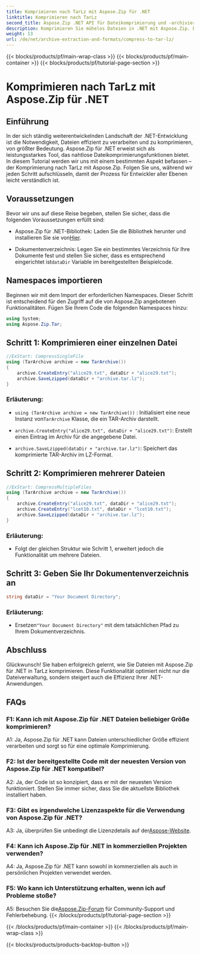 ```yaml
---
title: Komprimieren nach TarLz mit Aspose.Zip für .NET
linktitle: Komprimieren nach TarLz
second_title: Aspose.Zip .NET API für Dateikomprimierung und -archivierung
description: Komprimieren Sie mühelos Dateien in .NET mit Aspose.Zip. Erfahren Sie Schritt für Schritt, wie Sie TarLz-Archive erstellen.
weight: 13
url: /de/net/archive-extraction-and-formats/compress-to-tar-lz/
---
```


{{< blocks/products/pf/main-wrap-class >}}
{{< blocks/products/pf/main-container >}}
{{< blocks/products/pf/tutorial-page-section >}}

# Komprimieren nach TarLz mit Aspose.Zip für .NET

## Einführung

In der sich ständig weiterentwickelnden Landschaft der .NET-Entwicklung ist die Notwendigkeit, Dateien effizient zu verarbeiten und zu komprimieren, von größter Bedeutung. Aspose.Zip für .NET erweist sich als leistungsstarkes Tool, das nahtlose Dateikomprimierungsfunktionen bietet. In diesem Tutorial werden wir uns mit einem bestimmten Aspekt befassen – der Komprimierung nach TarLz mit Aspose.Zip. Folgen Sie uns, während wir jeden Schritt aufschlüsseln, damit der Prozess für Entwickler aller Ebenen leicht verständlich ist.

## Voraussetzungen

Bevor wir uns auf diese Reise begeben, stellen Sie sicher, dass die folgenden Voraussetzungen erfüllt sind:

-  Aspose.Zip für .NET-Bibliothek: Laden Sie die Bibliothek herunter und installieren Sie sie von[Hier](https://releases.aspose.com/zip/net/).

-  Dokumentenverzeichnis: Legen Sie ein bestimmtes Verzeichnis für Ihre Dokumente fest und stellen Sie sicher, dass es entsprechend eingerichtet ist`dataDir` Variable im bereitgestellten Beispielcode.

## Namespaces importieren

Beginnen wir mit dem Import der erforderlichen Namespaces. Dieser Schritt ist entscheidend für den Zugriff auf die von Aspose.Zip angebotenen Funktionalitäten. Fügen Sie Ihrem Code die folgenden Namespaces hinzu:

```csharp
using System;
using Aspose.Zip.Tar;
```

## Schritt 1: Komprimieren einer einzelnen Datei

```csharp
//ExStart: CompressSingleFile
using (TarArchive archive = new TarArchive())
{
    archive.CreateEntry("alice29.txt", dataDir + "alice29.txt");
    archive.SaveLzipped(dataDir + "archive.tar.lz");
}
```

### Erläuterung:

- `using (TarArchive archive = new TarArchive())` : Initialisiert eine neue Instanz von`TarArchive` Klasse, die ein TAR-Archiv darstellt.

- `archive.CreateEntry("alice29.txt", dataDir + "alice29.txt")`: Erstellt einen Eintrag im Archiv für die angegebene Datei.

- `archive.SaveLzipped(dataDir + "archive.tar.lz")`: Speichert das komprimierte TAR-Archiv im LZ-Format.

## Schritt 2: Komprimieren mehrerer Dateien

```csharp
//ExStart: CompressMultipleFiles
using (TarArchive archive = new TarArchive())
{
    archive.CreateEntry("alice29.txt", dataDir + "alice29.txt");
    archive.CreateEntry("lcet10.txt", dataDir + "lcet10.txt");
    archive.SaveLzipped(dataDir + "archive.tar.lz");
}
```

### Erläuterung:

- Folgt der gleichen Struktur wie Schritt 1, erweitert jedoch die Funktionalität um mehrere Dateien.

## Schritt 3: Geben Sie Ihr Dokumentenverzeichnis an


```csharp
string dataDir = "Your Document Directory";
```

### Erläuterung:

-  Ersetzen`"Your Document Directory"` mit dem tatsächlichen Pfad zu Ihrem Dokumentverzeichnis.

## Abschluss

Glückwunsch! Sie haben erfolgreich gelernt, wie Sie Dateien mit Aspose.Zip für .NET in TarLz komprimieren. Diese Funktionalität optimiert nicht nur die Dateiverwaltung, sondern steigert auch die Effizienz Ihrer .NET-Anwendungen.

## FAQs

### F1: Kann ich mit Aspose.Zip für .NET Dateien beliebiger Größe komprimieren?

A1: Ja, Aspose.Zip für .NET kann Dateien unterschiedlicher Größe effizient verarbeiten und sorgt so für eine optimale Komprimierung.

### F2: Ist der bereitgestellte Code mit der neuesten Version von Aspose.Zip für .NET kompatibel?

A2: Ja, der Code ist so konzipiert, dass er mit der neuesten Version funktioniert. Stellen Sie immer sicher, dass Sie die aktuellste Bibliothek installiert haben.

### F3: Gibt es irgendwelche Lizenzaspekte für die Verwendung von Aspose.Zip für .NET?

 A3: Ja, überprüfen Sie unbedingt die Lizenzdetails auf der[Aspose-Website](https://purchase.aspose.com/buy).

### F4: Kann ich Aspose.Zip für .NET in kommerziellen Projekten verwenden?

A4: Ja, Aspose.Zip für .NET kann sowohl in kommerziellen als auch in persönlichen Projekten verwendet werden.

### F5: Wo kann ich Unterstützung erhalten, wenn ich auf Probleme stoße?

 A5: Besuchen Sie die[Aspose.Zip-Forum](https://forum.aspose.com/c/zip/37) für Community-Support und Fehlerbehebung.
{{< /blocks/products/pf/tutorial-page-section >}}

{{< /blocks/products/pf/main-container >}}
{{< /blocks/products/pf/main-wrap-class >}}

{{< blocks/products/products-backtop-button >}}
